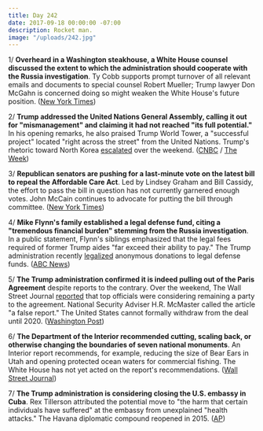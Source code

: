```yaml
---
title: Day 242
date: 2017-09-18 00:00:00 -07:00
description: Rocket man.
image: "/uploads/242.jpg"
---
```


1/ **Overheard in a Washington steakhouse, a White House counsel discussed the extent to which the administration should cooperate with the Russia investigation**. Ty Cobb supports prompt turnover of all relevant emails and documents to special counsel Robert Mueller; Trump lawyer Don McGahn is concerned doing so might weaken the White House's future position. ([New York Times](https://www.nytimes.com/2017/09/17/us/politics/trump-lawyers-white-house-russia-mcgahn-ty-cobb.html))

2/ **Trump addressed the United Nations General Assembly, calling it out for "mismanagement" and claiming it had not reached "its full potential."** In his opening remarks, he also praised Trump World Tower, a "successful project" located "right across the street" from the United Nations. Trump's rhetoric toward North Korea [escalated](https://www.washingtonpost.com/politics/us-warns-that-time-is-running-out-for-peaceful-solution-with-north-korea/2017/09/17/101dcdea-9bd6-11e7-8ea1-ed975285475e_story.html?utm_term=.ffaec16b211d) over the weekend. ([CNBC](https://www.cnbc.com/2017/09/18/trump-opens-week-at-un-by-calling-out-mismanagement-underperformance.html) / [The Week](http://theweek.com/speedreads/725254/trump-makes-un-debut-shout-successful-property-right-across-street))

3/ **Republican senators are pushing for a last-minute vote on the latest bill to repeal the Affordable Care Act**. Led by Lindsey Graham and Bill Cassidy, the effort to pass the bill in question has not currently garnered enough votes. John McCain continues to advocate for putting the bill through committee. ([New York Times](https://www.nytimes.com/2017/09/18/us/politics/obamacare-repeal-vote.html))

4/ **Mike Flynn's family established a legal defense fund, citing a "tremendous financial burden" stemming from the Russia investigation**. In a public statement, Flynn's siblings emphasized that the legal fees required of former Trump aides "far exceed their ability to pay." The Trump administration recently [legalized](https://whatthefuckjusthappenedtoday.com/2017/09/14/day-238/#3-in-a-policy-reversal-the-office-of) anonymous donations to legal defense funds. ([ABC News](http://abcnews.go.com/Politics/facing-enormous-legal-bills-michael-flynn-establishes-legal/story?id=49925298))

5/ **The Trump administration confirmed it is indeed pulling out of the Paris Agreement** despite reports to the contrary. Over the weekend, The Wall Street Journal [reported](https://www.wsj.com/articles/trump-administration-wont-withdraw-from-paris-climate-deal-1505593922) that top officials were considering remaining a party to the agreement. National Security Adviser H.R. McMaster called the article "a false report." The United States cannot formally withdraw from the deal until 2020. ([Washington Post](https://www.washingtonpost.com/news/post-politics/wp/2017/09/17/mcmaster-says-no-redo-on-paris-climate-deal-decision-suggests-bannon-tried-to-manipulate-trump/))

6/ **The Department of the Interior recommended cutting, scaling back, or otherwise changing the boundaries of seven national monuments**. An Interior report recommends, for example, reducing the size of Bear Ears in Utah and opening protected ocean waters for commercial fishing. The White House has not yet acted on the report's recommendations. ([Wall Street Journal](https://www.wsj.com/articles/interior-report-recommends-cuts-or-changes-to-7-national-land-monuments-1505695948))

7/ **The Trump administration is considering closing the U.S. embassy in Cuba**. Rex Tillerson attributed the potential move to "the harm that certain individuals have suffered" at the embassy from unexplained "health attacks." The Havana diplomatic compound reopened in 2015. ([AP](https://apnews.com/98aaf30d47b8463688eb6974be2c3e76/Top-US-diplomat-says-closing-Embassy-in-Cuba-))